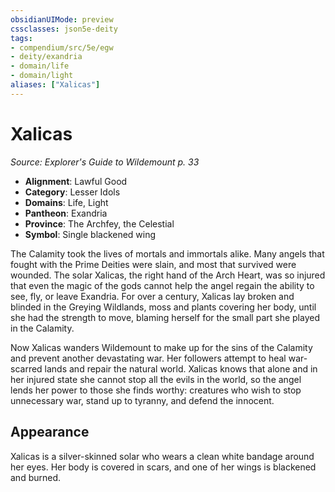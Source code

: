 ```yaml
---
obsidianUIMode: preview
cssclasses: json5e-deity
tags:
- compendium/src/5e/egw
- deity/exandria
- domain/life
- domain/light
aliases: ["Xalicas"]
---
```

# Xalicas
*Source: Explorer's Guide to Wildemount p. 33* 

- **Alignment**: Lawful Good
- **Category**: Lesser Idols
- **Domains**: Life, Light
- **Pantheon**: Exandria
- **Province**: The Archfey, the Celestial
- **Symbol**: Single blackened wing

The Calamity took the lives of mortals and immortals alike. Many angels that fought with the Prime Deities were slain, and most that survived were wounded. The solar Xalicas, the right hand of the Arch Heart, was so injured that even the magic of the gods cannot help the angel regain the ability to see, fly, or leave Exandria. For over a century, Xalicas lay broken and blinded in the Greying Wildlands, moss and plants covering her body, until she had the strength to move, blaming herself for the small part she played in the Calamity.

Now Xalicas wanders Wildemount to make up for the sins of the Calamity and prevent another devastating war. Her followers attempt to heal war-scarred lands and repair the natural world. Xalicas knows that alone and in her injured state she cannot stop all the evils in the world, so the angel lends her power to those she finds worthy: creatures who wish to stop unnecessary war, stand up to tyranny, and defend the innocent.

## Appearance

Xalicas is a silver-skinned solar who wears a clean white bandage around her eyes. Her body is covered in scars, and one of her wings is blackened and burned.